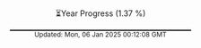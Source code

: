 <p align="center">
⏳Year Progress (1.37 %)<br>
▁▁▁▁▁▁▁▁▁▁▁▁▁▁▁▁▁▁▁▁▁▁▁▁▁▁▁▁▁▁ <br>
<sub>Updated: Mon, 06 Jan 2025 00:12:08 GMT</sub>
</p>

